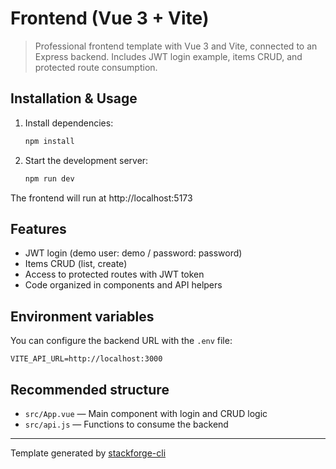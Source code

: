 # Frontend (Vue 3 + Vite)

> Professional frontend template with Vue 3 and Vite, connected to an Express backend. Includes JWT login example, items CRUD, and protected route consumption.

## Installation & Usage

1. Install dependencies:
   ```bash
   npm install
   ```
2. Start the development server:
   ```bash
   npm run dev
   ```

The frontend will run at http://localhost:5173

## Features

- JWT login (demo user: demo / password: password)
- Items CRUD (list, create)
- Access to protected routes with JWT token
- Code organized in components and API helpers

## Environment variables

You can configure the backend URL with the `.env` file:

```
VITE_API_URL=http://localhost:3000
```

## Recommended structure

- `src/App.vue` — Main component with login and CRUD logic
- `src/api.js` — Functions to consume the backend

---

Template generated by [stackforge-cli](https://www.npmjs.com/package/stackforge-cli)
